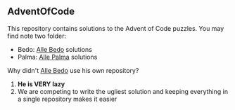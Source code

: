 AdventOfCode
---
This repository contains solutions to the Advent of Code puzzles.
You may find note two folder:
 - Bedo: [Alle Bedo](https://github.com/AlleBedo) solutions
 - Palma: [Alle Palma](https://github.com/justpalma) solutions

Why didn't [Alle Bedo](https://github.com/AlleBedo) use his own repository?
1. **He is VERY lazy**
2. We are competing to write the ugliest solution and keeping everything in a single repository makes it easier

